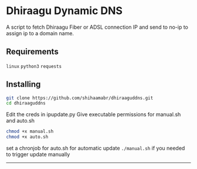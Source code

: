 # Dhiraagu Dynamic DNS
A script to fetch Dhiraagu Fiber or ADSL connection IP and send to no-ip to assign ip to a domain name.

## Requirements
`linux`
`python3`
`requests`

## Installing

```bash
git clone https://github.com/shihaamabr/dhiraaguddns.git
cd dhiraaguddns
```
Edit the creds in ipupdate.py 
Give executable permissions for manual.sh and auto.sh 
```bash
chmod +x manual.sh
chmod +x auto.sh
```
set a chronjob for auto.sh for automatic update
`./manual.sh` if you needed to trigger update manually

---
